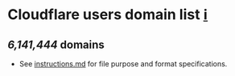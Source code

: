 # Cloudflare users domain list [ℹ](https://ss.wodferndripvpe6ib4uz4rtngrnzichnirgn7t5x64gxcyroopbhsuqd.onion/ss/pct_cf.php)


[//]: # (do not edit me; start)

## *6,141,444* domains

[//]: # (do not edit me; end)


- See [instructions.md](../../instructions.md) for file purpose and format specifications.
